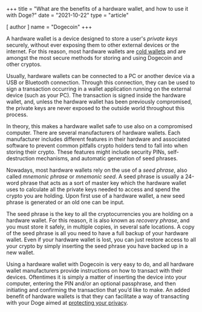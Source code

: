 +++
title = "What are the benefits of a hardware wallet, and how to use it with Doge?"
date = "2021-10-22"
type = "article"

[ author ]
  name = "Dogecoin"
+++

A hardware wallet is a device designed to store a user's *private keys* securely, without ever exposing them to other external devices or the internet. For this reason, most hardware wallets are [cold wallets](/dogepedia/articles/how-do-i-get-a-wallet) and are amongst the most secure methods for storing and using Dogecoin and other cryptos. 

Usually, hardware wallets can be connected to a PC or another device via a USB or Bluetooth connection. Through this connection, they can be used to sign a transaction occurring in a wallet application running on the external device (such as your PC). The transaction is signed inside the hardware wallet, and, unless the hardware wallet has been previously compromised, the private keys are never exposed to the outside world throughout this process. 

In theory, this makes a hardware wallet safe to use also on a compromised computer. There are several manufacturers of hardware wallets. Each manufacturer includes different features in their hardware and associated software to prevent common pitfalls crypto holders tend to fall into when storing their crypto. These features might include security PINs, self-destruction mechanisms, and automatic generation of seed phrases.

Nowadays, most hardware wallets rely on the use of a *seed phrase*, also called *mnemonic phrase* or *mnemonic seed*. A seed phrase is usually a 24-word phrase that acts as a sort of master key which the hardware wallet uses to calculate all the private keys needed to access and spend the crypto you are holding. Upon first use of a hardware wallet, a new seed phrase is generated or an old one can be input. 

The seed phrase is the key to all the cryptocurrencies you are holding on a hardware wallet. For this reason, it is also known as *recovery phrase*, and you must store it safely, in multiple copies, in several safe locations. A copy of the seed phrase is all you need to have a full backup of your hardware wallet. Even if your hardware wallet is lost, you can just restore access to all your crypto by simply inserting the seed phrase you have backed up in a new wallet.

Using a hardware wallet with Dogecoin is very easy to do, and all hardware wallet manufacturers provide instructions on how to transact with their devices. Oftentimes it is simply a matter of inserting the device into your computer, entering the PIN and/or an optional passphrase, and then initiating and confirming the transaction that you’d like to make. An added benefit of hardware wallets is that they can facilitate a way of transacting with your Doge aimed at [protecting your privacy](/dogepedia/articles/dogecoin-and-privacy).
